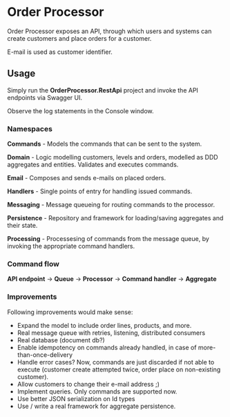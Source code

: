 # Order Processor

Order Processor exposes an API, through which users and systems can create customers and place orders for a customer. 

E-mail is used as customer identifier.

## Usage

Simply run the **OrderProcessor.RestApi** project and invoke the API endpoints via Swagger UI.

Observe the log statements in the Console window.

### Namespaces

**Commands** - Models the commands that can be sent to the system.

**Domain** - Logic modelling customers, levels and orders, modelled as DDD aggregates and entities. Validates and executes commands.

**Email** - Composes and sends e-mails on placed orders.

**Handlers** - Single points of entry for handling issued commands.

**Messaging** - Message queueing for routing commands to the processor.

**Persistence** - Repository and framework for loading/saving aggregates and their state.

**Processing** - Processesing of commands from the message queue, by invoking the appropriate command handlers.

### Command flow

**API endpoint** -> **Queue** -> **Processor** -> **Command handler** -> **Aggregate**

### Improvements

Following improvements would make sense:
- Expand the model to include order lines, products, and more.
- Real message queue with retries, listening, distributed consumers
- Real database (document db?)
- Enable idempotency on commands already handled, in case of more-than-once-delivery
- Handle error cases? Now, commands are just discarded if not able to execute (customer create attempted twice, order place on non-existing customer).
- Allow customers to change their e-mail address ;)
- Implement queries. Only commands are supported now.
- Use better JSON serialization on Id types
- Use / write a real framework for aggregate persistence.
